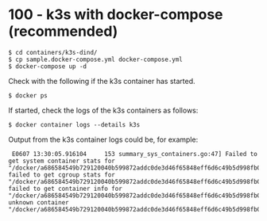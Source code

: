 # 100 - k3s with docker-compose (recommended)
```
$ cd containers/k3s-dind/
$ cp sample.docker-compose.yml docker-compose.yml
$ docker-compose up -d
```

Check with the following if the k3s container has started.

```
$ docker ps
```

If started, check the logs of the k3s containers as follows:

```
$ docker container logs --details k3s
```

Output from the k3s container logs could be, for example:

```
 E0607 13:30:05.916104     153 summary_sys_containers.go:47] Failed to get system container stats for "/docker/a686584549b729120040b599872addc0de3d46f65848eff6d6c49b5d998fb0b1/systemd": failed to get cgroup stats for "/docker/a686584549b729120040b599872addc0de3d46f65848eff6d6c49b5d998fb0b1/systemd": failed to get container info for "/docker/a686584549b729120040b599872addc0de3d46f65848eff6d6c49b5d998fb0b1/systemd": unknown container "/docker/a686584549b729120040b599872addc0de3d46f65848eff6d6c49b5d998fb0b1/systemd"
```
